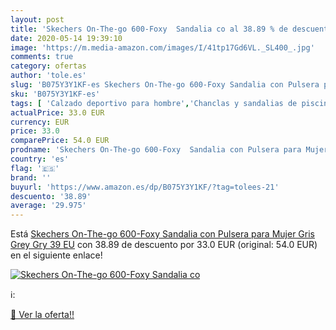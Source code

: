 ```yaml
---
layout: post
title: 'Skechers On-The-go 600-Foxy  Sandalia co al 38.89 % de descuento'
date: 2020-05-14 19:39:10
image: 'https://m.media-amazon.com/images/I/41tp17Gd6VL._SL400_.jpg'
comments: true
category: ofertas
author: 'tole.es'
slug: 'B075Y3Y1KF-es Skechers On-The-go 600-Foxy Sandalia con Pulsera para...'
sku: 'B075Y3Y1KF-es'
tags: [ 'Calzado deportivo para hombre','Chanclas y sandalias de piscina para hombre','Sandalias de vestir para hombre','Zapatillas y calzado deportivo para hombre','Zapatos','Zapatos para hombre','Zapatos y complementos','sandalia', ]
actualPrice: 33.0 EUR
currency: EUR
price: 33.0
comparePrice: 54.0 EUR
prodname: 'Skechers On-The-go 600-Foxy  Sandalia con Pulsera para Mujer  Gris  Grey Gry   39 EU'
country: 'es'
flag: '🇪🇸'
brand: ''
buyurl: 'https://www.amazon.es/dp/B075Y3Y1KF/?tag=tolees-21'
descuento: '38.89'
average: '29.975'
---
```


Está [Skechers On-The-go 600-Foxy  Sandalia con Pulsera para Mujer  Gris  Grey Gry   39 EU](https://www.amazon.es/dp/B075Y3Y1KF/?tag=tolees-21) con 38.89 de descuento por 33.0 EUR (original: 54.0 EUR) en el siguiente enlace!

[![Skechers On-The-go 600-Foxy  Sandalia co](https://m.media-amazon.com/images/I/41tp17Gd6VL._SL400_.jpg)](https://www.amazon.es/dp/B075Y3Y1KF/?tag=tolees-21)

ℹ️:


[🛒 Ver la oferta!!](https://www.amazon.es/dp/B075Y3Y1KF/?tag=tolees-21)

